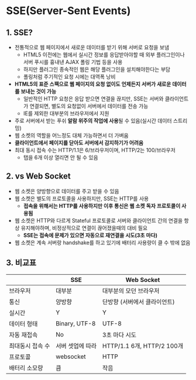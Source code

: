 # SSE(Server-Sent Events)
## 1. SSE?
- 전통적으로 웹 페이지에서 새로운 데이터를 받기 위해 서버로 요청을 보냄
  - HTML5 이전에는 웹에서 실시간 정보를 응답받아야할 때 외부 플러그인이나 서버 푸시를 흉내낸 AJAX 폴링 기법 등을 사용
  - 하지만 플러그인 종속적인 웹은 해당 플러그인을 설치해야한다는 부담
  - 폴링처럼 주기적인 요청 시에는 대역폭 낭비
- **HTML5의 표준 스팩으로 웹 페이지의 요청 없이도 언제든지 서버가 새로운 데이터를 보내는 것이 가능**
  - 일반적인 HTTP 요청은 응답 받으면 연결을 끊지만, SSE는 서버와 클라이언트가 연결되면, 별도의 요청없이 서버에서 데이터를 전송 가능
  - IE를 제외한 대부분의 브라우저에서 지원
- 주로 서버에서 받는 푸쉬 **알람 위주의 작업에 사용**될 수 있음(실시간 데이터 스트리밍)
- 웹 소켓의 역할을 어느정도 대체 가능하면서 더 가벼움
- **클라이언트에서 페이지를 닫아도 서버에서 감지하기가 어려움**
- 최대 동시 접속 수는 HTTP/1.1은 6/브라우저이며, HTTP/2는 100/브라우저
  - 탭을 6개 이상 열리면 안 될 수 있음

## 2. vs Web Socket
- 웹 소켓은 양방향으로 데이터를 주고 받을 수 있음
- 웹 소켓은 별도의 프로토콜을 사용하지만, SSE는 HTTP를 사용
  - **접속을 위해서는 HTTP를 사용하지만 이후 통신은 웹 소켓 독자 프로토콜이 사용됨**
- 웹 소켓은 HTTP와 다르게 Stateful 프로토콜로 서버와 클라이언트 간의 연결을 항상 유지해야하며, 비정상적으로 연결이 끊어졌을때의 대비 필요
  - **SSE는 접속에 문제가 있으면 자동으로 재연결을 시도(3초 마다)**
- 웹 소켓은 계속 서버랑 handshake를 하고 있기에 배터리 사용량이 클 수 밖에 없음

## 3. 비교표

|                  | SSE              | Web Socket                    |
|------------------|------------------|-------------------------------|
| 브라우저         | 대부분           | 대부분의 모던 브라우저        |
| 통신             | 양방향           | 단방향 (서버에서 클라이언트)  |
| 실시간           | Y                | Y                             |
| 데이터 형태      | Binary, UTF-8    | UTF-8                         |
| 자동 재접속      | No               | 3초 마다 시도                 |
| 최대동시 접속 수 | 서버 셋업에 따라 | HTTP/1.1 6개, HTTP/2 100개    |
| 프로토콜         | websocket        | HTTP                          |
| 배터리 소모량    | 큼               | 작음                          |